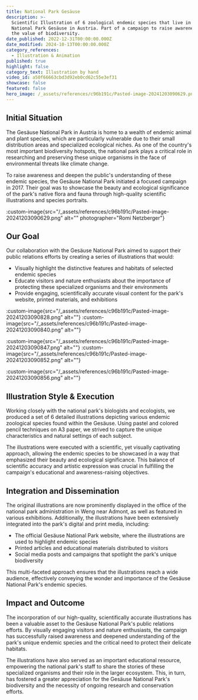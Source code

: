 ```yaml
---
title: National Park Gesäuse
description: >-
  Scientific Illustration of 6 zoological endemic species that live in the
  National Park Gesäuse in Austria. Part of a campaign to raise awareness for
  the value of biodiversity.
date_published: 2022-12-31T00:00:00.000Z
date_modified: 2024-10-13T00:00:00.000Z
category_references:
  - Illustration & Animation
published: true
highlight: false
category_text: Illustration by hand
video_id: a50f66663cbd3d92eb0cd62c55e3ef31
showcase: false
featured: false
hero_image: /_assets/references/c96b191c/Pasted-image-20241203090629.png
---
```

## Initial Situation

The Gesäuse National Park in Austria is home to a wealth of endemic animal and plant species, which are particularly vulnerable due to their small distribution areas and specialized ecological niches. As one of the country's most important biodiversity hotspots, the national park plays a critical role in researching and preserving these unique organisms in the face of environmental threats like climate change.

To raise awareness and deepen the public's understanding of these endemic species, the Gesäuse National Park initiated a focused campaign in 2017. Their goal was to showcase the beauty and ecological significance of the park's native flora and fauna through high-quality scientific illustrations and species portraits.

:custom-image{src="/_assets/references/c96b191c/Pasted-image-20241203090629.png" alt="" photographer="Romi Netzberger"}
## Our Goal

Our collaboration with the Gesäuse National Park aimed to support their public relations efforts by creating a series of illustrations that would:

- Visually highlight the distinctive features and habitats of selected endemic species
- Educate visitors and nature enthusiasts about the importance of protecting these specialized organisms and their environments
- Provide engaging, scientifically accurate visual content for the park's website, printed materials, and exhibitions

:custom-image{src="/_assets/references/c96b191c/Pasted-image-20241203090828.png" alt=""}
:custom-image{src="/_assets/references/c96b191c/Pasted-image-20241203090840.png" alt=""}

:custom-image{src="/_assets/references/c96b191c/Pasted-image-20241203090847.png" alt=""}
:custom-image{src="/_assets/references/c96b191c/Pasted-image-20241203090852.png" alt=""}

:custom-image{src="/_assets/references/c96b191c/Pasted-image-20241203090856.png" alt=""}

## Illustration Style & Execution

Working closely with the national park's biologists and ecologists, we produced a set of 6 detailed illustrations depicting various endemic zoological species found within the Gesäuse. Using pastel and colored pencil techniques on A3 paper, we strived to capture the unique characteristics and natural settings of each subject.

The illustrations were executed with a scientific, yet visually captivating approach, allowing the endemic species to be showcased in a way that emphasized their beauty and ecological significance. This balance of scientific accuracy and artistic expression was crucial in fulfilling the campaign's educational and awareness-raising objectives.

## Integration and Dissemination

The original illustrations are now prominently displayed in the office of the national park administration in Weng near Admont, as well as featured in various exhibitions. Additionally, the illustrations have been extensively integrated into the park's digital and print media, including:

- The official Gesäuse National Park website, where the illustrations are used to highlight endemic species
- Printed articles and educational materials distributed to visitors
- Social media posts and campaigns that spotlight the park's unique biodiversity

This multi-faceted approach ensures that the illustrations reach a wide audience, effectively conveying the wonder and importance of the Gesäuse National Park's endemic species.

## Impact and Outcome

The incorporation of our high-quality, scientifically accurate illustrations has been a valuable asset to the Gesäuse National Park's public relations efforts. By visually engaging visitors and nature enthusiasts, the campaign has successfully raised awareness and deepened understanding of the park's unique endemic species and the critical need to protect their delicate habitats.

The illustrations have also served as an important educational resource, empowering the national park's staff to share the stories of these specialized organisms and their role in the larger ecosystem. This, in turn, has fostered a greater appreciation for the Gesäuse National Park's biodiversity and the necessity of ongoing research and conservation efforts.
